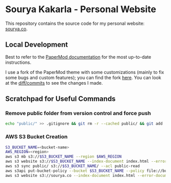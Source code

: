# Sourya Kakarla - Personal Website

This repository contains the source code for my personal website: [sourya.co](https://sourya.co).

## Local Development

Best to refer to the [PaperMod documentation](https://github.com/adityatelange/hugo-PaperMod) for the most up-to-date instructions.

I use a fork of the PaperMod theme with some customizations (mainly to fix some bugs and custom features); you can find the fork [here](https://github.com/ma08/hugo-PaperMod). You can look at the [diff/commits](https://github.com/adityatelange/hugo-PaperMod/compare/master...ma08:hugo-PaperMod:master) to see the changes I made.

## Scratchpad for Useful Commands

### Remove public folder from version control and force push
```bash
echo "public/" >> .gitignore && git rm -r --cached public/ && git add .gitignore && git commit -m "Remove public folder from version control" && git push --force
```

### AWS S3 Bucket Creation
```bash
S3_BUCKET_NAME=<bucket-name>
AWS_REGION=<region>
aws s3 mb s3://$S3_BUCKET_NAME --region $AWS_REGION
aws s3 website s3://$S3_BUCKET_NAME --index-document index.html --error-document error.html
aws s3 sync public/ s3://$S3_BUCKET_NAME/ --acl public-read
aws s3api put-bucket-policy --bucket $S3_BUCKET_NAME --policy file://bucket-policy.json
aws s3 website s3://sourya.co --index-document index.html --error-document error.html
```